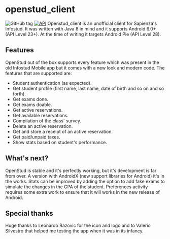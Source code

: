 # openstud_client
![GitHub tag](https://img.shields.io/github/tag/expressjs/express.svg)
[![API](https://img.shields.io/badge/API-28%2B-green.svg?style=flat)](https://android-arsenal.com/api?level=8)
Openstud_client is an unofficial client for Sapienza's Infostud.
It was written with Java 8 in mind and it supports Android 6.0+ (API Level 23+).
At the time of writing it targets Android Pie (API Level 28).

## Features
OpenStud out of the box supports every feature which was present in the old Infostud Mobile app but it comes with a new look and modern code.
The features that are supported are:
- Student authentication (as expected).
- Get student profile (first name, last name, date of birth and so on and so forth).
- Get exams done.
- Get exams doable.
- Get active reservations.
- Get available reservations.
- Compilation of the class' survey.
- Delete an active reservation.
- Get and store a receipt of an active reservation.
- Get paid/unpaid taxes.
- Show stats based on student's performance.

## What's next?
OpenStud is stable and it's perfectly working, but it's development is far from over.
A version with AndroidX (new support libraries for Android) it's in the works.
Stats can be improved by adding the option to add fake exams to simulate the changes in the GPA of the student.
Preferences activity requires some extra work to ensure that it will works in the new release of Android.

## Special thanks
Huge thanks to Leonardo Razovic for the icon and logo and to Valerio Silvestro that helped me testing the app when it was in its infancy.